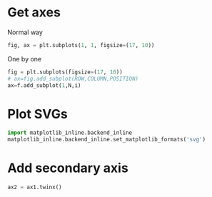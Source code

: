 # Get axes
Normal way
```python
fig, ax = plt.subplots(1, 1, figsize=(17, 10))
```
One by one
```python
fig = plt.subplots(figsize=(17, 10))
# ax=fig.add_subplot(ROW,COLUMN,POSITION)
ax=f.add_subplot(1,N,i)
```

# Plot SVGs
```python
import matplotlib_inline.backend_inline
matplotlib_inline.backend_inline.set_matplotlib_formats('svg')
```
# Add secondary axis
```python
ax2 = ax1.twinx()
```
